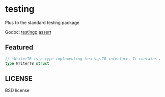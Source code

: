 # testing
Plus to the standard testing package

Godoc: [testingp](http://godoc.org/github.com/golangplus/testing) [assert](http://godoc.org/github.com/golangplus/testing/assert)

## Featured
```go
// *WriterTB is a type implementing testing.TB interface. It contains a io.Writer which is used as the destination of logging.
type WriterTB struct
```

## LICENSE
BSD license
